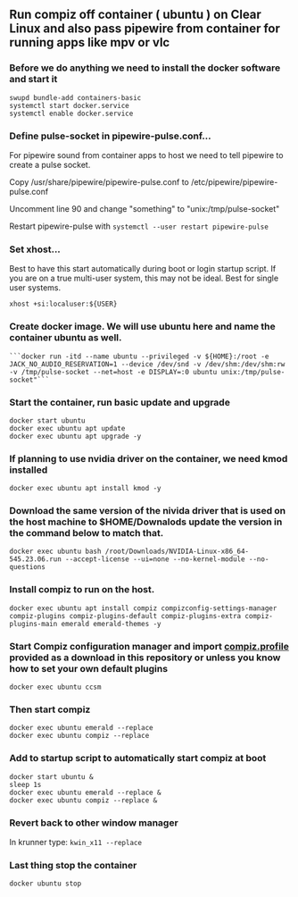 ## Run compiz off container ( ubuntu ) on Clear Linux and also pass pipewire from container for running apps like mpv or vlc

### Before we do anything we need to install the docker software and start it

```
swupd bundle-add containers-basic
systemctl start docker.service
systemctl enable docker.service
```

### Define pulse-socket in pipewire-pulse.conf...
  
  For pipewire sound from container apps to host we need to tell pipewire to create a pulse socket.

  Copy /usr/share/pipewire/pipewire-pulse.conf to /etc/pipewire/pipewire-pulse.conf 

  Uncomment line 90 and change "something" to "unix:/tmp/pulse-socket" 

  Restart pipewire-pulse with ```systemctl --user restart pipewire-pulse```


### Set xhost...

  Best to have this start automatically during boot or login startup script.
  If you are on a true multi-user system, this may not be ideal. Best for single user systems. 

   ```xhost +si:localuser:${USER}```



### Create docker image. We will use ubuntu here and name the container ubuntu as well. 
    ```docker run -itd --name ubuntu --privileged -v ${HOME}:/root -e JACK_NO_AUDIO_RESERVATION=1 --device /dev/snd -v /dev/shm:/dev/shm:rw -v /tmp/pulse-socket --net=host -e DISPLAY=:0 ubuntu unix:/tmp/pulse-socket"```

### Start the container, run basic update and upgrade
```
docker start ubuntu
docker exec ubuntu apt update
docker exec ubuntu apt upgrade -y
```

### If planning to use nvidia driver on the container, we need kmod installed
```
docker exec ubuntu apt install kmod -y
```
### Download the same version of the nivida driver that is used on the host machine to $HOME/Downalods update the version in the command below to match that. 
```
docker exec ubuntu bash /root/Downloads/NVIDIA-Linux-x86_64-545.23.06.run --accept-license --ui=none --no-kernel-module --no-questions
```
### Install compiz to run on the host.

```
docker exec ubuntu apt install compiz compizconfig-settings-manager compiz-plugins compiz-plugins-default compiz-plugins-extra compiz-plugins-main emerald emerald-themes -y

```
### Start Compiz configuration manager and import [compiz.profile](compiz.profile) provided as a download in this repository or unless you know how to set your own default plugins 
```
docker exec ubuntu ccsm
```

### Then start compiz
```
docker exec ubuntu emerald --replace
docker exec ubuntu compiz --replace
```
### Add to startup script to automatically start compiz at boot
```#!/bin/bash
docker start ubuntu &
sleep 1s
docker exec ubuntu emerald --replace &
docker exec ubuntu compiz --replace &
```

### Revert back to other window manager
In krunner type: ```kwin_x11 --replace```

### Last thing stop the container
```docker ubuntu stop```
